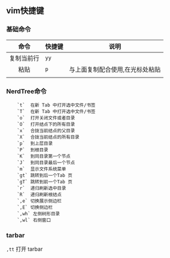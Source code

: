 vim快捷键
-------

### 基础命令


|    命令     |  快捷键   |  说明   |
|:-----------:|-----------|----------|
| 复制当前行  | `yy`      |  	      |
| 粘贴        |  `p`      |  与上面复制配合使用,在光标处粘贴 |
|             |           |            |


### NerdTree命令

        `t`  在新 Tab 中打开选中文件/书签
        `T`  在新 Tab 中打开选中文件/书签
        `o`  打开关闭文件或者目录
        `O`  打开结点下的所有目录
        `x`  合拢当前结点的父目录
        `X`  合拢当前结点的所有目录
        `p`  到上层目录
        `P`  到根目录
        `K`  到同目录第一个节点
        `J`  到同目录最后一个节点
        `m`  显示文件系统菜单
        `gt` 跳转到后一个Tab 页
        `gT` 跳转到前一个Tab 页
        `r`  递归刷新选中目录
        `R`  递归刷新根结点
        `,e` 切换展示侧边栏
        `,E` 切换侧边栏
        `,wh` 左侧树形目录
        `,wl` 右侧窗口

### tarbar 

 `,tt` 打开 tarbar
